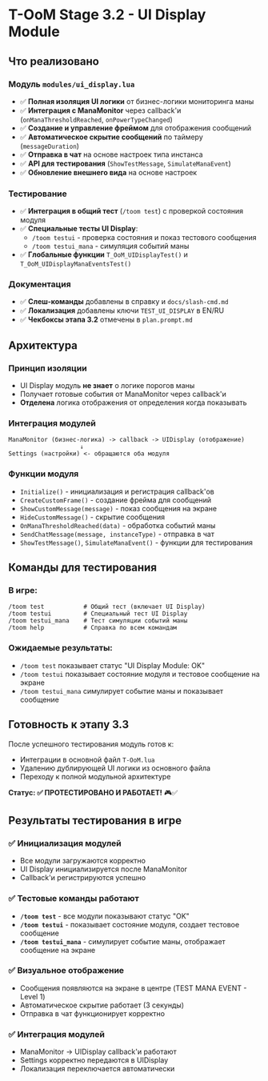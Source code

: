 # T-OoM Stage 3.2 - UI Display Module

## Что реализовано

### Модуль `modules/ui_display.lua`
- ✅ **Полная изоляция UI логики** от бизнес-логики мониторинга маны
- ✅ **Интеграция с ManaMonitor** через callback'и (`onManaThresholdReached`, `onPowerTypeChanged`)
- ✅ **Создание и управление фреймом** для отображения сообщений
- ✅ **Автоматическое скрытие сообщений** по таймеру (`messageDuration`)
- ✅ **Отправка в чат** на основе настроек типа инстанса
- ✅ **API для тестирования** (`ShowTestMessage`, `SimulateManaEvent`)
- ✅ **Обновление внешнего вида** на основе настроек

### Тестирование
- ✅ **Интеграция в общий тест** (`/toom test`) с проверкой состояния модуля
- ✅ **Специальные тесты UI Display**:
  - `/toom testui` - проверка состояния и показ тестового сообщения
  - `/toom testui_mana` - симуляция событий маны
- ✅ **Глобальные функции** `T_OoM_UIDisplayTest()` и `T_OoM_UIDisplayManaEventsTest()`

### Документация
- ✅ **Слеш-команды** добавлены в справку и `docs/slash-cmd.md`
- ✅ **Локализация** добавлены ключи `TEST_UI_DISPLAY` в EN/RU
- ✅ **Чекбоксы этапа 3.2** отмечены в `plan.prompt.md`

## Архитектура

### Принцип изоляции
- UI Display модуль **не знает** о логике порогов маны
- Получает готовые события от ManaMonitor через callback'и
- **Отделена** логика отображения от определения когда показывать

### Интеграция модулей
```
ManaMonitor (бизнес-логика) -> callback -> UIDisplay (отображение)
                    ↓
Settings (настройки) <- обращаются оба модуля
```

### Функции модуля
- `Initialize()` - инициализация и регистрация callback'ов
- `CreateCustomFrame()` - создание фрейма для сообщений
- `ShowCustomMessage(message)` - показ сообщения на экране
- `HideCustomMessage()` - скрытие сообщения
- `OnManaThresholdReached(data)` - обработка событий маны
- `SendChatMessage(message, instanceType)` - отправка в чат
- `ShowTestMessage()`, `SimulateManaEvent()` - функции для тестирования

## Команды для тестирования

### В игре:
```
/toom test           # Общий тест (включает UI Display)
/toom testui         # Специальный тест UI Display
/toom testui_mana    # Тест симуляции событий маны  
/toom help           # Справка по всем командам
```

### Ожидаемые результаты:
- `/toom test` показывает статус "UI Display Module: OK"
- `/toom testui` показывает состояние модуля и тестовое сообщение на экране
- `/toom testui_mana` симулирует событие маны и показывает сообщение

## Готовность к этапу 3.3

После успешного тестирования модуль готов к:
- Интеграции в основной файл `T-OoM.lua`
- Удалению дублирующей UI логики из основного файла
- Переходу к полной модульной архитектуре

**Статус: ✅ ПРОТЕСТИРОВАНО И РАБОТАЕТ!** 🎮✅

## Результаты тестирования в игре

### ✅ Инициализация модулей
- Все модули загружаются корректно
- UI Display инициализируется после ManaMonitor
- Callback'и регистрируются успешно

### ✅ Тестовые команды работают
- **`/toom test`** - все модули показывают статус "OK"
- **`/toom testui`** - показывает состояние модуля, создает тестовое сообщение
- **`/toom testui_mana`** - симулирует событие маны, отображает сообщение на экране

### ✅ Визуальное отображение
- Сообщения появляются на экране в центре (TEST MANA EVENT - Level 1)
- Автоматическое скрытие работает (3 секунды)
- Отправка в чат функционирует корректно

### ✅ Интеграция модулей
- ManaMonitor → UIDisplay callback'и работают
- Settings корректно передаются в UIDisplay
- Локализация переключается автоматически
